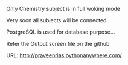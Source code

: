 Only  Chemistry subject is in full woking mode

Very soon all subjects will be connected

PostgreSQL is used for database purpose...

Refer the Output screen file on the github

URL: http://praveenrias.pythonanywhere.com/
